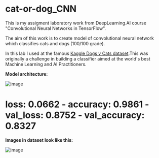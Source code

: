 # cat-or-dog_CNN
This is my assigment laboratory work from DeepLearning.AI course "Convolutional Neural Networks in TensorFlow".

The aim of this work is to create model of convolutional neural network which classifies cats and dogs (100/100 grade).

In this lab I used at the famous [Kaggle Dogs v Cats dataset](https://www.kaggle.com/c/dogs-vs-cats).This was originally a challenge in building a classifier aimed at the world's best Machine Learning and AI Practitioners.

**Model architecture:**

![image](https://github.com/HelenLit/cat-or-dog_CNN/assets/108334668/8ce2dab3-8e04-4b15-a8ab-3192f3e98073)

# loss: 0.0662 - accuracy: 0.9861 - val_loss: 0.8752 - val_accuracy: 0.8327

**Images in dataset look like this:**

![image](https://github.com/HelenLit/cat-or-dog_CNN/assets/108334668/57abca54-3e05-4b04-a53e-b31fbb6b10cd)




